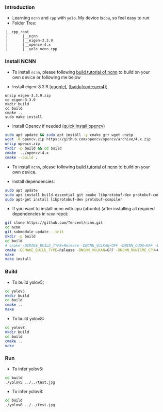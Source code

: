 <!-- Everylink I used to install =))
https://github.com/Tencent/ncnn/issues/3936
https://medium.com/mlearning-ai/deployment-of-pytorch-model-using-ncnn-bceff5d846b0
https://github.com/freshtechyy/NCNN-Deployment-image-classification-example/tree/main
https://docs.ultralytics.com/modes/export/#key-features-of-export-mode
https://convertmodel.com/#outputFormat=ncnn
https://github.com/daquexian/onnx-simplifier
https://github.com/nihui/ncnn-assets/tree/master/models
https://github.com/Tencent/ncnn/discussions/4541
https://github.com/triple-Mu/ncnn-examples/blob/main/cpp/yolov5/CMakeLists.txt
https://docs.opencv.org/4.x/d7/d9f/tutorial_linux_install.html
https://github.com/Tencent/ncnn/issues/3578
https://github.com/atanmarko/ncnn-with-cuda
 -->
### Introduction
- Learning `ncnn` and `cpp` with `yolo`. My device is`cpu`, so feel easy to run
- Folder Tree:
```
|__cpp_root
|       |__ncnn
|       |__eigen-3.3.9
|       |__opencv-4.x
|       |__yolo_ncnn_cpp
```

### Install NCNN

- To install `ncnn`, please following [build tutorial of ncnn](https://github.com/Tencent/ncnn/wiki/how-to-build) to build on your own device or following me below 
<!-- https://waittim.github.io/2020/11/10/build-ncnn/ -->

- Install eigen-3.3.9 [[google]](https://drive.google.com/file/d/1rqO74CYCNrmRAg8Rra0JP3yZtJ-rfket/view?usp=sharing), [[baidu(code:ueq4)]](https://pan.baidu.com/s/15kEfCxpy-T7tz60msxxExg).

```shell
unzip eigen-3.3.9.zip
cd eigen-3.3.9
mkdir build
cd build
cmake ..
sudo make install
```

- Install Opencv if needed ([quick install opencv](https://docs.opencv.org/4.x/d7/d9f/tutorial_linux_install.html))

```bash
sudo apt update && sudo apt install -y cmake g++ wget unzip
wget -O opencv.zip https://github.com/opencv/opencv/archive/4.x.zip
unzip opencv.zip
mkdir -p build && cd build
cmake  ../opencv-4.x
cmake --build .
```

- To install `ncnn`, please following [build tutorial of ncnn](https://github.com/Tencent/ncnn/wiki/how-to-build) to build on your own device.
<!-- https://waittim.github.io/2020/11/10/build-ncnn/ -->

- Install dependencies:

```bash
sudo apt update
sudo apt install build-essential git cmake libprotobuf-dev protobuf-compiler libvulkan-dev vulkan-utils libopencv-dev
sudo apt-get install libprotobuf-dev protobuf-compiler
```

- If you want to install ncnn with cpu (ubuntu) (after installing all required dependencies in `ncnn` repo):

```bash
git clone https://github.com/Tencent/ncnn.git
cd ncnn
git submodule update --init
mkdir -p build
cd build
# cmake -DCMAKE_BUILD_TYPE=Release -DNCNN_VULKAN=OFF -DNCNN_CUDA=OFF -DNCNN_RUNTIME_CPU=ON  -DNCNN_SYSTEM_GLSLANG=ON -DNCNN_SHARED_LIB=ON ..
cmake -DCMAKE_BUILD_TYPE=Release -DNCNN_VULKAN=OFF -DNCNN_RUNTIME_CPU=ON -DNCNN_SYSTEM_GLSLANG=ON -DNCNN_BUILD_EXAMPLES=OFF -DNCNN_SHARED_LIB=ON ..
make
make install
```

### Build

- To build yolov5:
```bash
cd yolov5
mkdir build
cd build
cmake ..
make
```

- To build yolov8:
```bash
cd yolov8
mkdir build
cd build
cmake ..
make
```

### Run

- To infer yolov5:
```bash
cd build
./yolov5 ../../test.jpg
```

- To infer yolov8:
```bash
cd build
./yolov8 ../../test.jpg
```
